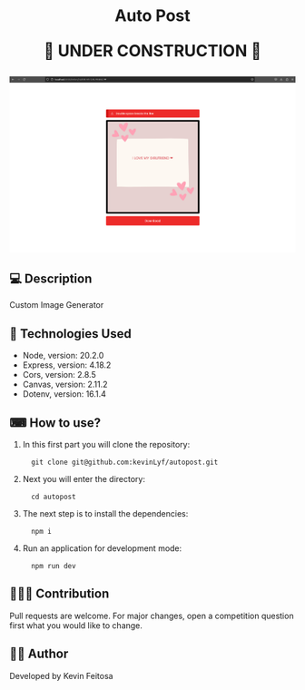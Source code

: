 <h1 align="center">Auto Post <p>🚧 UNDER CONSTRUCTION 🚧</p></h1>

![autopost](/public/images/example.png)

## 💻 Description

<p>Custom Image Generator</p>

## 📌 Technologies Used

-   Node, version: 20.2.0
-   Express, version: 4.18.2
-   Cors, version: 2.8.5
-   Canvas, version: 2.11.2
-   Dotenv, version: 16.1.4

## ⌨ How to use?

1. In this first part you will clone the repository:
    ```
      git clone git@github.com:kevinLyf/autopost.git
    ```
2. Next you will enter the directory:
    ```
      cd autopost
    ```
3. The next step is to install the dependencies:
    ```
      npm i
    ```

4. Run an application for development mode:
    ```
      npm run dev
    ```

## 🧑‍🚀🚀 Contribution

<p>Pull requests are welcome. For major changes, open a competition question first what you would like to change.</p>

## 👩‍💻 Author

<p>Developed by Kevin Feitosa</p>
